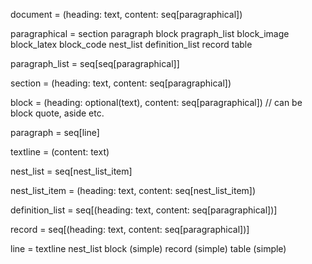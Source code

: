 document = (heading: text, content: seq[paragraphical])

paragraphical = 
	section
	paragraph
	block
	pragraph_list
	block_image
	block_latex
	block_code
	nest_list
	definition_list
	record
	table

paragraph_list = seq[seq[paragraphical]]

section = (heading: text, content: seq[paragraphical])

block = (heading: optional(text), content: seq[paragraphical])
	// can be block quote, aside etc.

paragraph = seq[line]

textline = (content: text)

nest_list = seq[nest_list_item]

nest_list_item = (heading: text, content: seq[nest_list_item])

definition_list = seq[(heading: text, content: seq[paragraphical])]

record = seq[(heading: text, content: seq[paragraphical])]

line =
	textline
	nest_list
	block (simple)
	record (simple)
	table (simple)



